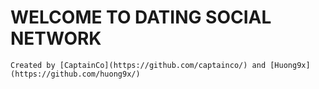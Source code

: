 # WELCOME TO DATING SOCIAL NETWORK
```
Created by [CaptainCo](https://github.com/captainco/) and [Huong9x](https://github.com/huong9x/)
```